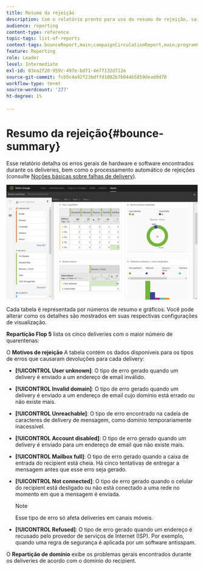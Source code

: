 ```yaml
---
title: Resumo da rejeição
description: Com o relatório pronto para uso do resumo de rejeição, saiba mais sobre o status das campanhas enviadas e os erros que elas podem ter encontrado.
audience: reporting
content-type: reference
topic-tags: list-of-reports
context-tags: bounceReport,main;campaignCirculationReport,main;programCirculationReport,main
feature: Reporting
role: Leader
level: Intermediate
exl-id: 03ea2f20-959c-497e-bd71-4e77132d712e
source-git-commit: fcb5c4a92f23bdffd1082b7b044b5859dead9d70
workflow-type: tm+mt
source-wordcount: '277'
ht-degree: 1%

---
```


# Resumo da rejeição{#bounce-summary}

Esse relatório detalha os erros gerais de hardware e software encontrados durante os deliveries, bem como o processamento automático de rejeições (consulte [Noções básicas sobre falhas de delivery](../../sending/using/understanding-delivery-failures.md)).

![](assets/campaign_reports_bounces.png)

Cada tabela é representada por números de resumo e gráficos. Você pode alterar como os detalhes são mostrados em suas respectivas configurações de visualização.

**Repartição Flop 5** lista os cinco deliveries com o maior número de quarentenas:

O **Motivos de rejeição** A tabela contém os dados disponíveis para os tipos de erros que causaram devoluções para cada delivery:

* **[!UICONTROL User unknown]**: O tipo de erro gerado quando um delivery é enviado a um endereço de email inválido.
* **[!UICONTROL Invalid domain]**: O tipo de erro gerado quando um delivery é enviado a um endereço de email cujo domínio está errado ou não existe mais.
* **[!UICONTROL Unreachable]**: O tipo de erro encontrado na cadeia de caracteres de delivery de mensagem, como domínio temporariamente inacessível.
* **[!UICONTROL Account disabled]**: O tipo de erro gerado quando um delivery é enviado para um endereço de email que não existe mais.
* **[!UICONTROL Mailbox full]**: O tipo de erro gerado quando a caixa de entrada do recipient está cheia. Há cinco tentativas de entregar a mensagem antes que esse erro seja gerado.
* **[!UICONTROL Not connected]**: O tipo de erro gerado quando o celular do recipient está desligado ou não está conectado a uma rede no momento em que a mensagem é enviada.

   >[!NOTE]
   >
   >Esse tipo de erro só afeta deliveries em canais móveis.

* **[!UICONTROL Refused]**: O tipo de erro gerado quando um endereço é recusado pelo provedor de serviços de Internet (ISP). Por exemplo, quando uma regra de segurança é aplicada por um software antisspam.

O **Repartição de domínio** exibe os problemas gerais encontrados durante os deliveries de acordo com o domínio do recipient.
